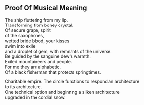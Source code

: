 Proof Of Musical Meaning
------------------------
The ship fluttering from my lip.  
Transforming from boney crystal.  
Of secure grape, spirit  
of the saxophones,  
wetted bride blood, your kisses  
swim into exile  
and a droplet of gem, with remnants of the universe.  
Be guided by the sanguine dew's warmth.  
Exiled mountaineers and people.  
For me they are alphabetic.  
Of a black fisherman that protects springtimes.  
  
Charitable empire. The circle functions to respond an architecture  
to its architecture.  
One technical option and beginning a silken architecture  
upgraded in the cordial snow.  
